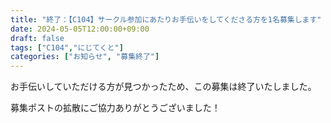 ```yaml
---
title: "終了：【C104】サークル参加にあたりお手伝いをしてくださる方を1名募集します"
date: 2024-05-05T12:00:00+09:00
draft: false
tags: ["C104","にじてくと"]
categories: ["お知らせ", "募集終了"]
---
```


お手伝いしていただける方が見つかったため、この募集は終了いたしました。

募集ポストの拡散にご協力ありがとうございました！

<!--

【2024/06/19 18:00追記】
この募集は締め切りました。ポストの拡散にご協力くださりありがとうございました！！

<span style="color:blue">なお、今冬開催される「コミックマーケット105」も同条件にて募集をする予定です。
こちらについてもご興味がございましたらご連絡ください！</span>

---

いつもお世話になっております。ほむりんです。

コミックマーケット104 サークル参加に伴い、お手伝いをしてくださる方を1名募集します。

![募集要項](/posts/2024/060702/c104_uriko_end.webp)

<span style="color:red; font-weight:bold">※ 締 め 切 り ま し た ※</span>

{{< article link="/posts/2024/060701" >}}

## 募集要項

### ■ 概要

- 募集人数: 1名

- 参加者への応対(同人誌等の頒布など)をお願いします

- コスプレ島への配置につき、コスプレで参加いただくことを想定しています
  - 作品・キャラは不問です。会場は暑さが予想されるため、涼しい衣装を推奨します
  - ある程度コスプレの実績があることが前提です

- その他条件等は添付画像のとおりです

### ■ 当日について

- お願いする時間帯: 開会〜完売までを想定しております 
  - コアタイムは 10:30-13:30 の想定です
- 途中、休憩をとっていただきながらで構いません。詳細は別途打合せとさせてください

- ご自身の制作物を当サークルでの委託頒布として頒布することも可能です

- サークル入場は同じタイミング(朝8時ごろ集合)の想定です

### ■ その他

- お礼として、ささやかながら、当サークルの頒布物一式(委託頒布除く)を1部無償で差し上げます。2部以上は原価でお譲りします
- また、希望があればサークル撤収以降、コスプレエリアにて簡単な撮影も可能です

- 交通費、飲食費等については、申し訳ございませんがご自身でご負担ください
- その他記載にないことは都度相談とさせてください

## 応募方法

- 以下のいずれかよりご連絡ください
  - [X ダイレクトメッセージ (@98tml)](https://twitter.com/98tml)
  - [お問い合わせフォーム](https://t98.info/contact/)

- 最 終 締 切: <span style="color:red; font-weight:bold">2024年6月17日(月) 18:00</span>

応募状況によっては早期終了や追加募集を行う可能性がございます。

FF外からも受け付けておりますので、お気軽にご連絡ください。ご相談だけでも歓迎です。お待ちしております！！

## イベント概要

- 日時: 2024/8/12(月・祝)
- イベント名: コミックマーケット104
- 場所： 東京ビッグサイト (東京都江東区有明3丁目11-1)

## よくある質問

- Q: 忙しい？
  - A: 前回実績において、列整理が必要な待機列は発生しませんでした。   
今回も「島中」配置のため、列整理を行う必要がある混雑は想定しておりません

- Q: 「ある程度の実績」とは？
  - A: 安全かつ安心してお手伝いをお願いできる判断基準として、最低限以下の基準を満たすことを希望します
    - メディア欄の10%以上がコスプレの他撮り画像である、など コスプレ自体の経験が十分あることを判断できること
    - 3回以上 コスイベの参加経験があること
    - 1回以上 スタジオ・ロケイベでの撮影経験があること
    - 3回以上 コミックマーケット等の同人誌即売会の参加経験があること(一般・サークル・スタッフ・企業等参加形態は問いません)

- Q: あいさつ回りや買い物でスペースを抜けても良いか
  - A: コアタイム外及び混雑していない時間帯であれば構いません。また、コアタイムであっても休憩は自由にとってください

- Q: 頒布物の無償譲渡以外の報酬はあるのか
  - A: ご自身の制作物を弊サークルスペースで委託する形で頒布されたぶんの売上は、手数料等をいただかず、全額お渡しします。それをもってお礼とさせてください

-->